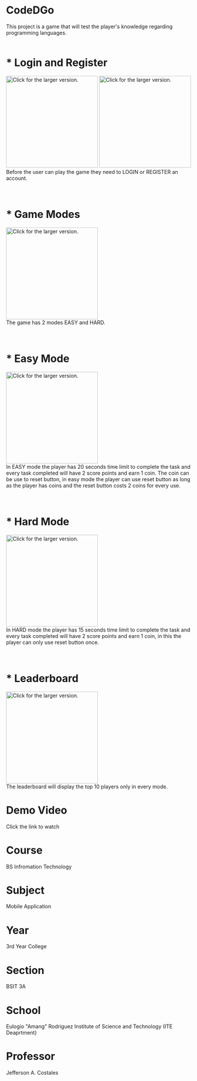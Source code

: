 # CodeDGo 
This project is a game that will test the player's knowledge regarding programming languages.
<br><br>
# * Login and Register
<a href="https://drive.google.com/uc?export=view&id=1WdCE0vCH1PoK2gu3s-k1sPZm5ZGjIePA"><img src="https://drive.google.com/uc?export=view&id=1WdCE0vCH1PoK2gu3s-k1sPZm5ZGjIePA" style="width: 250px; max-width: 100%; height: auto" title="Click for the larger version." /></a>
<a href="https://drive.google.com/uc?export=view&id=1We3vNdICreZvZgZZt2MvjLxtu_OTpm2I"><img src="https://drive.google.com/uc?export=view&id=1We3vNdICreZvZgZZt2MvjLxtu_OTpm2I" style="width: 250px; max-width: 100%; height: auto" title="Click for the larger version." /></a>
<br>
Before the user can play the game they need to LOGIN or REGISTER an account.
<br><br><br>
# * Game Modes
<a href="https://drive.google.com/uc?export=view&id=1We4a3gpSbSHoFhMQAbwC28ZDMatqXIGT"><img src="https://drive.google.com/uc?export=view&id=1We4a3gpSbSHoFhMQAbwC28ZDMatqXIGT" style="width: 250px; max-width: 100%; height: auto" title="Click for the larger version." /></a>
<br>
The game has 2 modes EASY and HARD.
<br><br><br>
# * Easy Mode
<a href="https://drive.google.com/uc?export=view&id=1Wf4rsMJG9aHFu9rzxlYMKPiRboGXSjfX"><img src="https://drive.google.com/uc?export=view&id=1Wf4rsMJG9aHFu9rzxlYMKPiRboGXSjfX" style="width: 250px; max-width: 100%; height: auto" title="Click for the larger version." /></a>
<br>
In EASY mode the player has 20 seconds time limit to complete the task and every task completed will have 2 score points and earn 1 coin. The coin can be use to reset button, in easy mode the player can use reset button as long as the player has coins and the reset button costs 2 coins for every use.
<br><br><br>
#  * Hard Mode
<a href="https://drive.google.com/uc?export=view&id=1Wh1I6J4K6vFCWkHqLb2Tvk8EjT0q1EJU"><img src="https://drive.google.com/uc?export=view&id=1Wh1I6J4K6vFCWkHqLb2Tvk8EjT0q1EJU" style="width: 250px; max-width: 100%; height: auto" title="Click for the larger version." /></a>
<br>
In HARD mode the player has 15 seconds time limit to complete the task and every task completed will have 2 score points and earn 1 coin, in this the player can only use reset button once.
<br><br><br>
# * Leaderboard
<a href="https://drive.google.com/uc?export=view&id=1WiL39vqZWcFvL_EA5XXdODmEJrt6YoWe"><img src="https://drive.google.com/uc?export=view&id=1WiL39vqZWcFvL_EA5XXdODmEJrt6YoWe" style="width: 250px; max-width: 100%; height: auto" title="Click for the larger version." /></a>
<br>
The leaderboard will display the top 10 players only in every mode.
# Demo Video
Click the link to watch 
# Course
BS Infromation Technology
# Subject
Mobile Application
# Year
3rd Year College
# Section
BSIT 3A
# School
Eulogio "Amang" Rodriguez Institute of Science and Technology (ITE Deaprtment)
# Professor
Jefferson A. Costales
